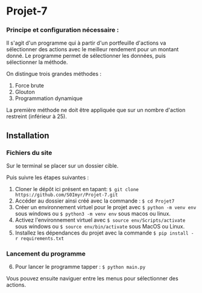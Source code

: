 # Projet-7


### Principe et configuration nécessaire :
Il s'agit d'un programme qui à partir d'un portfeuille d'actions va sélectionner des actions avec le meilleur rendement pour un montant donné.
Le programme permet de sélectionner les données, puis sélectionner la méthode.

On distingue trois grandes méthodes :
1. Force brute
2. Glouton
3. Programmation dynamique

La première méthode ne doit être appliquée que sur un nombre d'action restreint (inférieur à 25).

## Installation
### Fichiers du site
Sur le terminal se placer sur un dossier cible.

Puis suivre les étapes suivantes :
1. Cloner le dépôt ici présent en tapant: `$ git clone https://github.com/S0Imyr/Projet-7.git`
2. Accéder au dossier ainsi créé avec la commande : `$ cd Projet7`
3. Créer un environnement virtuel pour le projet avec `$ python -m venv env` sous windows ou `$ python3 -m venv env` sous macos ou linux.
4. Activez l'environnement virtuel avec `$ source env/Scripts/activate` sous windows ou `$ source env/bin/activate` sous MacOS ou Linux.
5. Installez les dépendances du projet avec la commande `$ pip install -r requirements.txt`


### Lancement du programme

6. Pour lancer le programme tapper : `$ python main.py`

Vous pouvez ensuite naviguer entre les menus pour sélectionner des actions.

